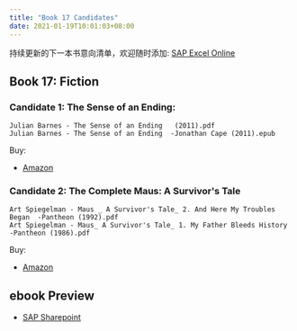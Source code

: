 ```yaml
---
title: "Book 17 Candidates"
date: 2021-01-19T10:01:03+08:00
---
```


持续更新的下一本书意向清单，欢迎随时添加: [SAP Excel Online](⁨https://sap.sharepoint.com/:x:/t/DBSLibrary/EYilodtqMDNBhDhV-L3p7-4BxOBwdV5igM_M9VV1surAvw?e=BtiIVt⁩)


## Book 17: Fiction

### Candidate 1: The Sense of an Ending: 
```
Julian Barnes - The Sense of an Ending   (2011).pdf
Julian Barnes - The Sense of an Ending  -Jonathan Cape (2011).epub
```

Buy: 
- [Amazon](https://www.amazon.com/Complete-Maus-Art-Spiegelman/dp/0679406417/ref=sr_1_1?dchild=1&keywords=Maus&qid=1611022125&s=books&sr=1-1)

### Candidate 2: The Complete Maus: A Survivor's Tale
```
Art Spiegelman - Maus _ A Survivor's Tale_ 2. And Here My Troubles Began  -Pantheon (1992).pdf
Art Spiegelman - Maus_ A Survivor's Tale_ 1. My Father Bleeds History  -Pantheon (1986).pdf
```

Buy: 
- [Amazon](https://www.amazon.com/Maus-Survivors-Father-Bleeds-History/dp/0394747232)

## ebook Preview

- [SAP Sharepoint](https://sap.sharepoint.com/teams/EnglishReadingClubChina/Shared%20Documents/Book%20Candidates)
